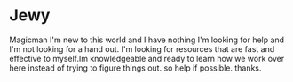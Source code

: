 # Jewy
Magicman
I'm new to this world and I have nothing I'm looking for help
and I'm not looking for a hand out. I'm looking for resources
that are fast and effective to myself.Im knowledgeable and ready to learn how 
we work over here instead of trying to figure things out. so help 
if possible. thanks.
